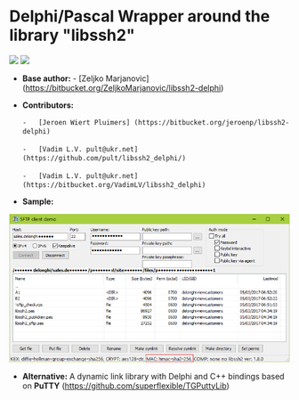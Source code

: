 # Delphi/Pascal Wrapper around the library "libssh2"
![](https://tokei.rs/b1/github/pult/libssh2_delphi?category=code)
![](https://tokei.rs/b1/github/pult/libssh2_delphi?category=files)

- **Base author:**
      - [Zeljko Marjanovic] (https://bitbucket.org/ZeljkoMarjanovic/libssh2-delphi)

- **Contributors:**

      -   [Jeroen Wiert Pluimers] (https://bitbucket.org/jeroenp/libssh2-delphi)
      
      -   [Vadim L.V. pult@ukr.net] (https://github.com/pult/libssh2_delphi/)
      
      -   [Vadim L.V. pult@ukr.net] (https://bitbucket.org/VadimLV/libssh2_delphi)
      

- **Sample:**

![Sample](img/sample.png?raw=true)

- **Alternative:** A dynamic link library with Delphi and C++ bindings based on **PuTTY**
(https://github.com/superflexible/TGPuttyLib)
